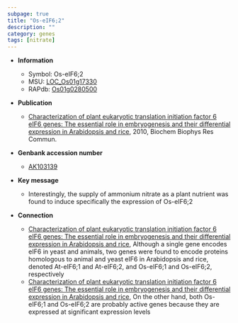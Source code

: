 ```yaml
---
subpage: true
title: "Os-eIF6;2"
description: ""
category: genes
tags: [nitrate]
---
```


* **Information**  
    + Symbol: Os-eIF6;2  
    + MSU: [LOC_Os01g17330](http://rice.plantbiology.msu.edu/cgi-bin/ORF_infopage.cgi?orf=LOC_Os01g17330)  
    + RAPdb: [Os01g0280500](http://rapdb.dna.affrc.go.jp/viewer/gbrowse_details/irgsp1?name=Os01g0280500)  

* **Publication**  
    + [Characterization of plant eukaryotic translation initiation factor 6 eIF6 genes: The essential role in embryogenesis and their differential expression in Arabidopsis and rice](http://www.ncbi.nlm.nih.gov/pubmed?term=Characterization+of+plant+eukaryotic+translation+initiation+factor+6+eIF6+genes:+The+essential+role+in+embryogenesis+and+their+differential+expression+in+Arabidopsis+and+rice%5BTitle%5D), 2010, Biochem Biophys Res Commun.

* **Genbank accession number**  
    + [AK103139](http://www.ncbi.nlm.nih.gov/nuccore/AK103139)

* **Key message**  
    + Interestingly, the supply of ammonium nitrate as a plant nutrient was found to induce specifically the expression of Os-eIF6;2

* **Connection**  
    + [Characterization of plant eukaryotic translation initiation factor 6 eIF6 genes: The essential role in embryogenesis and their differential expression in Arabidopsis and rice](http://www.ncbi.nlm.nih.gov/pubmed?term=Characterization+of+plant+eukaryotic+translation+initiation+factor+6+eIF6+genes:+The+essential+role+in+embryogenesis+and+their+differential+expression+in+Arabidopsis+and+rice%5BTitle%5D), Although a single gene encodes eIF6 in yeast and animals, two genes were found to encode proteins homologous to animal and yeast eIF6 in Arabidopsis and rice, denoted At-eIF6;1 and At-eIF6;2, and Os-eIF6;1 and Os-eIF6;2, respectively
    + [Characterization of plant eukaryotic translation initiation factor 6 eIF6 genes: The essential role in embryogenesis and their differential expression in Arabidopsis and rice](http://www.ncbi.nlm.nih.gov/pubmed?term=Characterization+of+plant+eukaryotic+translation+initiation+factor+6+eIF6+genes:+The+essential+role+in+embryogenesis+and+their+differential+expression+in+Arabidopsis+and+rice%5BTitle%5D), On the other hand, both Os-eIF6;1 and Os-eIF6;2 are probably active genes because they are expressed at significant expression levels



